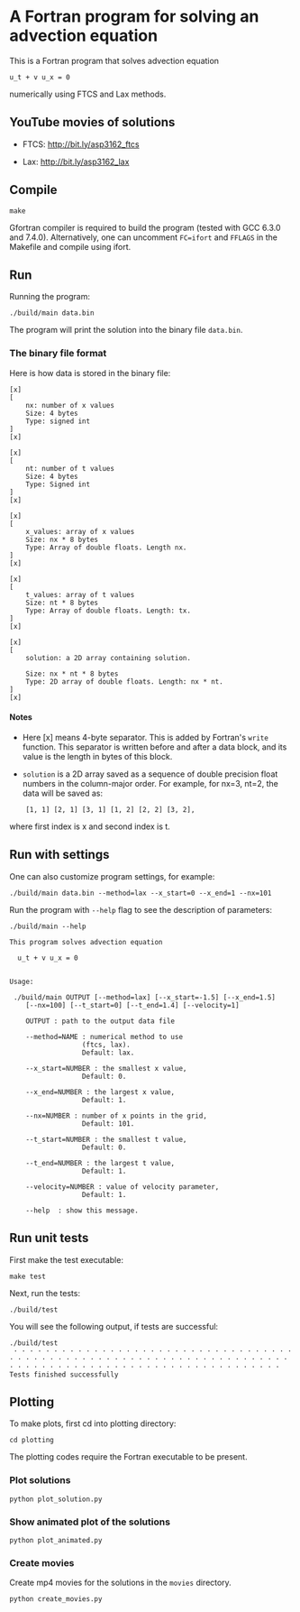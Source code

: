 # A Fortran program for solving an advection equation

This is a Fortran program that solves advection equation

```
u_t + v u_x = 0
```

numerically using FTCS and Lax methods.


## YouTube movies of solutions

  * FTCS: http://bit.ly/asp3162_ftcs

  * Lax: http://bit.ly/asp3162_lax


## Compile

```
make
```

Gfortran compiler is required to build the program (tested with GCC 6.3.0 and 7.4.0). Alternatively, one can uncomment `FC=ifort` and `FFLAGS` in the Makefile and compile using ifort.


## Run

Running the program:

```
./build/main data.bin
```

The program will print the solution into the binary file `data.bin`.


### The binary file format

Here is how data is stored in the binary file:

```
[x]
[
    nx: number of x values
    Size: 4 bytes
    Type: signed int
]
[x]

[x]
[
    nt: number of t values
    Size: 4 bytes
    Type: Signed int
]
[x]

[x]
[
    x_values: array of x values
    Size: nx * 8 bytes
    Type: Array of double floats. Length nx.
]
[x]

[x]
[
    t_values: array of t values
    Size: nt * 8 bytes
    Type: Array of double floats. Length: tx.
]
[x]

[x]
[
    solution: a 2D array containing solution.

    Size: nx * nt * 8 bytes
    Type: 2D array of double floats. Length: nx * nt.
]
[x]
```


#### Notes

* Here [x] means 4-byte separator. This is added by Fortran's `write`
function. This separator is written before and after a data block,
and its value is the length in bytes of this block.

* `solution` is a 2D array saved as a sequence of double precision
float numbers in the column-major order. For example, for nx=3, nt=2,
the data will be saved as:

```
    [1, 1] [2, 1] [3, 1] [1, 2] [2, 2] [3, 2],
```

where first index is x and second index is t.



## Run with settings

One can also customize program settings, for example:

```
./build/main data.bin --method=lax --x_start=0 --x_end=1 --nx=101

```

Run the program with `--help` flag to see the description of parameters:

```
./build/main --help

This program solves advection equation

  u_t + v u_x = 0


Usage:

 ./build/main OUTPUT [--method=lax] [--x_start=-1.5] [--x_end=1.5]
    [--nx=100] [--t_start=0] [--t_end=1.4] [--velocity=1]

    OUTPUT : path to the output data file

    --method=NAME : numerical method to use
                  (ftcs, lax). 
                  Default: lax.

    --x_start=NUMBER : the smallest x value,
                  Default: 0.

    --x_end=NUMBER : the largest x value,
                  Default: 1.

    --nx=NUMBER : number of x points in the grid,
                  Default: 101.

    --t_start=NUMBER : the smallest t value,
                  Default: 0.

    --t_end=NUMBER : the largest t value,
                  Default: 1.

    --velocity=NUMBER : value of velocity parameter,
                  Default: 1.

    --help  : show this message.
```


## Run unit tests

First make the test executable:

```
make test
```

Next, run the tests:

```
./build/test
```

You will see the following output, if tests are successful:

```
./build/test
 · · · · · · · · · · · · · · · · · · · · · · · · · · · · · · · · · · · · · · · · · · · · · · · · · · · · · · · · · · · · · · · · · · · · · · · · · · · · · · · · · · · · · · · · · · · · · · · · · · · · · · · · 
Tests finished successfully
```


## Plotting

To make plots, first cd into plotting directory:

```
cd plotting
```

The plotting codes require the Fortran executable to be present.


### Plot solutions

```
python plot_solution.py
```


### Show animated plot of the solutions

```
python plot_animated.py
```


### Create movies

Create mp4 movies for the solutions in the `movies` directory.

```
python create_movies.py
```
